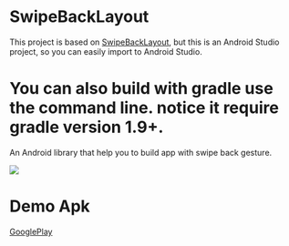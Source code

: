 SwipeBackLayout
===

This project is based on [SwipeBackLayout](https://github.com/Issacw0ng/SwipeBackLayout), but this is an Android Studio project, so you can easily import to Android Studio.

You can also build with gradle use the command line. notice it require gradle version 1.9+.
===

An Android library that help you to build app with swipe back gesture.


![](https://github.com/Issacw0ng/SwipeBackLayout/blob/master/art/screenshot.png?raw=true)


Demo Apk
===
[GooglePlay](https://play.google.com/store/apps/details?id=me.imid.swipebacklayout.demo)
